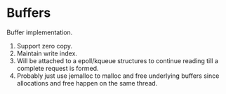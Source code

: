 Buffers
========

Buffer implementation.

1.  Support zero copy.
2.  Maintain write index.
3.  Will be attached to a epoll/kqueue structures to continue reading till a complete request is formed.
4.  Probably just use jemalloc to malloc and free underlying buffers since allocations and free happen on the same thread.